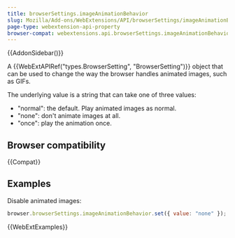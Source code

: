 ```yaml
---
title: browserSettings.imageAnimationBehavior
slug: Mozilla/Add-ons/WebExtensions/API/browserSettings/imageAnimationBehavior
page-type: webextension-api-property
browser-compat: webextensions.api.browserSettings.imageAnimationBehavior
---
```


{{AddonSidebar()}}

A {{WebExtAPIRef("types.BrowserSetting", "BrowserSetting")}} object that can be used to change the way the browser handles animated images, such as GIFs.

The underlying value is a string that can take one of three values:

- "normal": the default. Play animated images as normal.
- "none": don't animate images at all.
- "once": play the animation once.

## Browser compatibility

{{Compat}}

## Examples

Disable animated images:

```js
browser.browserSettings.imageAnimationBehavior.set({ value: "none" });
```

{{WebExtExamples}}
